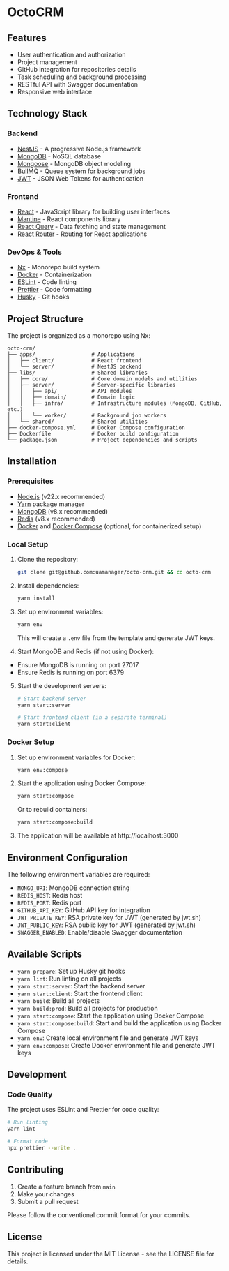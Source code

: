 
# OctoCRM

## Features

- User authentication and authorization
- Project management
- GitHub integration for repositories details
- Task scheduling and background processing
- RESTful API with Swagger documentation
- Responsive web interface

## Technology Stack

### Backend
- [NestJS](https://nestjs.com/) - A progressive Node.js framework
- [MongoDB](https://www.mongodb.com/) - NoSQL database
- [Mongoose](https://mongoosejs.com/) - MongoDB object modeling
- [BullMQ](https://docs.bullmq.io/) - Queue system for background jobs
- [JWT](https://jwt.io/) - JSON Web Tokens for authentication

### Frontend
- [React](https://reactjs.org/) - JavaScript library for building user interfaces
- [Mantine](https://mantine.dev/) - React components library
- [React Query](https://tanstack.com/query/latest) - Data fetching and state management
- [React Router](https://reactrouter.com/) - Routing for React applications

### DevOps & Tools
- [Nx](https://nx.dev/) - Monorepo build system
- [Docker](https://www.docker.com/) - Containerization
- [ESLint](https://eslint.org/) - Code linting
- [Prettier](https://prettier.io/) - Code formatting
- [Husky](https://typicode.github.io/husky/) - Git hooks

## Project Structure

The project is organized as a monorepo using Nx:

```
octo-crm/
├── apps/                  # Applications
│   ├── client/            # React frontend
│   └── server/            # NestJS backend
├── libs/                  # Shared libraries
│   ├── core/              # Core domain models and utilities
│   ├── server/            # Server-specific libraries
│   │   ├── api/           # API modules
│   │   ├── domain/        # Domain logic
│   │   ├── infra/         # Infrastructure modules (MongoDB, GitHub, etc.)
│   │   └── worker/        # Background job workers
│   └── shared/            # Shared utilities
├── docker-compose.yml     # Docker Compose configuration
├── Dockerfile             # Docker build configuration
└── package.json           # Project dependencies and scripts
```

## Installation

### Prerequisites

- [Node.js](https://nodejs.org/) (v22.x recommended)
- [Yarn](https://yarnpkg.com/) package manager
- [MongoDB](https://www.mongodb.com/) (v8.x recommended)
- [Redis](https://redis.io/) (v8.x recommended)
- [Docker](https://www.docker.com/) and [Docker Compose](https://docs.docker.com/compose/) (optional, for containerized setup)

### Local Setup

1. Clone the repository:
   ```bash
   git clone git@github.com:uamanager/octo-crm.git && cd octo-crm
   ```

2. Install dependencies:
   ```bash
   yarn install
   ```

3. Set up environment variables:
   ```bash
   yarn env
   ```
   This will create a `.env` file from the template and generate JWT keys.

4. Start MongoDB and Redis (if not using Docker):
  - Ensure MongoDB is running on port 27017
  - Ensure Redis is running on port 6379

5. Start the development servers:
   ```bash
   # Start backend server
   yarn start:server
   
   # Start frontend client (in a separate terminal)
   yarn start:client
   ```

### Docker Setup

1. Set up environment variables for Docker:
   ```bash
   yarn env:compose
   ```

2. Start the application using Docker Compose:
   ```bash
   yarn start:compose
   ```

   Or to rebuild containers:
   ```bash
   yarn start:compose:build
   ```

3. The application will be available at http://localhost:3000

## Environment Configuration

The following environment variables are required:

- `MONGO_URI`: MongoDB connection string
- `REDIS_HOST`: Redis host
- `REDIS_PORT`: Redis port
- `GITHUB_API_KEY`: GitHub API key for integration
- `JWT_PRIVATE_KEY`: RSA private key for JWT (generated by jwt.sh)
- `JWT_PUBLIC_KEY`: RSA public key for JWT (generated by jwt.sh)
- `SWAGGER_ENABLED`: Enable/disable Swagger documentation

## Available Scripts

- `yarn prepare`: Set up Husky git hooks
- `yarn lint`: Run linting on all projects
- `yarn start:server`: Start the backend server
- `yarn start:client`: Start the frontend client
- `yarn build`: Build all projects
- `yarn build:prod`: Build all projects for production
- `yarn start:compose`: Start the application using Docker Compose
- `yarn start:compose:build`: Start and build the application using Docker Compose
- `yarn env`: Create local environment file and generate JWT keys
- `yarn env:compose`: Create Docker environment file and generate JWT keys

## Development

### Code Quality

The project uses ESLint and Prettier for code quality:

```bash
# Run linting
yarn lint

# Format code
npx prettier --write .
```

## Contributing

1. Create a feature branch from `main`
2. Make your changes
3. Submit a pull request

Please follow the conventional commit format for your commits.

## License

This project is licensed under the MIT License - see the LICENSE file for details.
